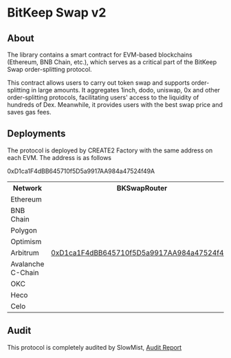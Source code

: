 # BitKeep Swap v2

## About 
The library contains a smart contract for EVM-based blockchains (Ethereum, BNB Chain, etc.), which serves as a critical part of the BitKeep Swap order-splitting protocol.

This contract allows users to carry out token swap and supports order-splitting in large amounts. It aggregates 1inch, dodo, uniswap, 0x and other order-splitting protocols, facilitating users' access to the liquidity of hundreds of Dex. Meanwhile, it provides users with the best swap price and saves gas fees. 

## Deployments 

The protocol is deployed by CREATE2 Factory with the same address on each EVM. The address is as follows

<table>
<tr>
<th>Network</th>
<th>BKSwapRouter</th>
</tr>0xD1ca1F4dBB645710f5D5a9917AA984a47524f49A

<tr><td>Ethereum</td><td rowspan="14">

[0xD1ca1F4dBB645710f5D5a9917AA984a47524f49A](https://bscscan.com/address/0xd1ca1f4dbb645710f5d5a9917aa984a47524f49a#code)

<tr><td>BNB Chain</td></tr>
<tr><td>Polygon</td></tr>
<tr><td>Optimism</td></tr>
<tr><td>Arbitrum</td></tr>
<tr><td>Avalanche C-Chain</td></tr>
<tr><td>OKC</td></tr>
<tr><td>Heco</td></tr>
<tr><td>Celo</td></tr>
</table>


## Audit 
This protocol is completely audited by SlowMist, [Audit Report](https://github.com/bitkeepwallet/bkswapv2/blob/main/OpenSource20%Report%20-%20BKSwap%20V2.pdf)
